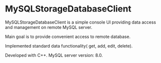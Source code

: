 # MySQLStorageDatabaseClient

MySQLStorageDatabaseClient is a simple console UI providing data access and management on remote MySQL server.

Main goal is to provide convenient access to remote database.

Implemented standard data functionality( get, add, edit, delete).

Developed with C++. MySQL server version: 8.0.

